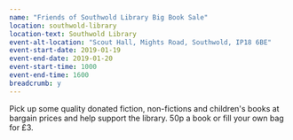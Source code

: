 ```yaml
---
name: "Friends of Southwold Library Big Book Sale"
location: southwold-library
location-text: Southwold Library
event-alt-location: "Scout Hall, Mights Road, Southwold, IP18 6BE"
event-start-date: 2019-01-19
event-end-date: 2019-01-20
event-start-time: 1000
event-end-time: 1600
breadcrumb: y
---
```


Pick up some quality donated fiction, non-fictions and children's books at bargain prices and help support the library. 50p a book or fill your own bag for £3.
